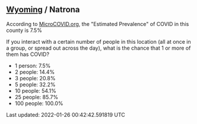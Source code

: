 
## [Wyoming](/united-states/wyoming) / Natrona

According to [MicroCOVID.org](http://microcovid.org),
the "Estimated Prevalence" of COVID in this county is 7.5%

If you interact with a certain number of people in this location
(all at once in a group, or spread out across the day), what is the chance that
1 or more of them has COVID?

- 1 person: 7.5%
- 2 people: 14.4%
- 3 people: 20.8%
- 5 people: 32.2%
- 10 people: 54.1%
- 25 people: 85.7%
- 100 people: 100.0%

Last updated: 2022-01-26 00:42:42.591819 UTC
